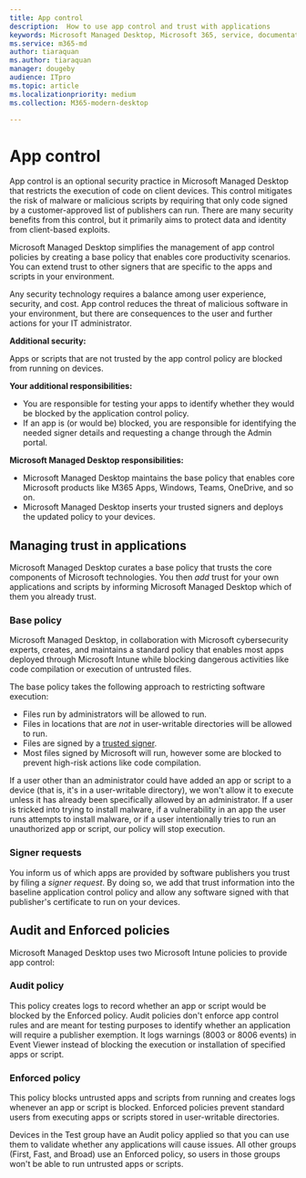 ```yaml
---
title: App control
description:  How to use app control and trust with applications
keywords: Microsoft Managed Desktop, Microsoft 365, service, documentation
ms.service: m365-md
author: tiaraquan
ms.author: tiaraquan
manager: dougeby
audience: ITpro
ms.topic: article
ms.localizationpriority: medium
ms.collection: M365-modern-desktop

---
```


# App control

App control is an optional security practice in Microsoft Managed Desktop that restricts the execution of code on client devices. This control mitigates the risk of malware or malicious scripts by requiring that only code signed by a customer-approved list of publishers can run. There are many security benefits from this control, but it primarily aims to protect data and identity from client-based exploits.

Microsoft Managed Desktop simplifies the management of app control policies by creating a base policy that enables core productivity scenarios. You can extend trust to other signers that are specific to the apps and scripts in your environment. 


Any security technology requires a balance among user experience, security, and cost. App control reduces the threat of malicious software in your environment, but there are consequences to the user and further actions for your IT administrator.

**Additional security:**

Apps or scripts that are not trusted by the app control policy are blocked from running on devices.

**Your additional responsibilities:**

- You are responsible for testing your apps to identify whether they would be blocked by the application control policy.
- If an app is (or would be) blocked, you are responsible for identifying the needed signer details and requesting a change through the Admin portal.

**Microsoft Managed Desktop responsibilities:**

- Microsoft Managed Desktop maintains the base policy that enables core Microsoft products like M365 Apps, Windows, Teams, OneDrive, and so on.
- Microsoft Managed Desktop inserts your trusted signers and deploys the updated policy to your devices.


## Managing trust in applications

Microsoft Managed Desktop curates a base policy that trusts the core components of Microsoft technologies. You then *add* trust for your own applications and scripts by informing Microsoft Managed Desktop which of them you already trust.

### Base policy

Microsoft Managed Desktop, in collaboration with Microsoft cybersecurity experts, creates, and maintains a standard policy that enables most apps deployed through Microsoft Intune while blocking dangerous activities like code compilation or execution of untrusted files.

The base policy takes the following approach to restricting software execution:

- Files run by administrators will be allowed to run.
- Files in locations that are *not* in user-writable directories will be allowed to run.
- Files are signed by a [trusted signer](#signer-requests).
- Most files signed by Microsoft will run, however some are blocked to prevent high-risk actions like code compilation.


If a user other than an administrator could have added an app or script to a device (that is, it's in a user-writable directory), we won't allow it to execute unless it has already been specifically allowed by an administrator. If a user is tricked into trying to install malware, if a vulnerability in an app the user runs attempts to install malware, or if a user intentionally tries to run an unauthorized app or script, our policy will stop execution.

### Signer requests

You inform us of which apps are provided by software publishers you trust by filing a *signer request*. By doing so, we add that trust information into the baseline application control policy and allow any software signed with that publisher's certificate to run on your devices.

## Audit and Enforced policies

Microsoft Managed Desktop uses two Microsoft Intune policies to provide app control:

### Audit policy
This policy creates logs to record whether an app or script would be blocked by the Enforced policy. Audit policies don't enforce app control rules and are meant for testing purposes to identify whether an application will require a publisher exemption. It logs warnings (8003 or 8006 events) in Event Viewer instead of blocking the execution or installation of specified apps or script.

### Enforced policy
This policy blocks untrusted apps and scripts from running and creates logs whenever an app or script is blocked. Enforced policies prevent standard users from executing apps or scripts stored in user-writable directories.

Devices in the Test group have an Audit policy applied so that you can use them to validate whether any applications will cause issues. All other groups (First, Fast, and Broad) use an Enforced policy, so users in those groups won't be able to run untrusted apps or scripts.







